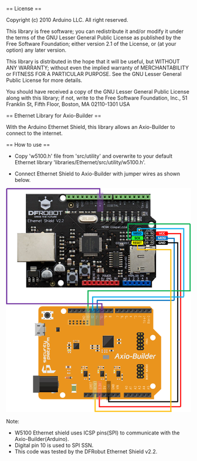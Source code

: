 == License ==

Copyright (c) 2010 Arduino LLC. All right reserved.

This library is free software; you can redistribute it and/or
modify it under the terms of the GNU Lesser General Public
License as published by the Free Software Foundation; either
version 2.1 of the License, or (at your option) any later version.

This library is distributed in the hope that it will be useful,
but WITHOUT ANY WARRANTY; without even the implied warranty of
MERCHANTABILITY or FITNESS FOR A PARTICULAR PURPOSE. See the GNU
Lesser General Public License for more details.

You should have received a copy of the GNU Lesser General Public
License along with this library; if not, write to the Free Software
Foundation, Inc., 51 Franklin St, Fifth Floor, Boston, MA 02110-1301 USA

== Ethernet Library for Axio-Builder ==

With the Arduino Ethernet Shield, this library allows an Axio-Builder to connect to the internet.


== How to use ==

* Copy 'w5100.h' file from 'src/utility' and overwrite to your default Ethernet library 'libraries/Ethernet/src/utility/w5100.h'.

* Connect Ethernet Shield to Axio-Builder with jumper wires as shown below.

![w5100 arduino shield](https://raw.githubusercontent.com/sp-axio/Arduino_Ethernet_for_Axio/master/eth_w5100_axio.png "w5100 Ethernet shield connect to Axio-Builder")

Note:
* W5100 Ethernet shield uses ICSP pins(SPI) to communicate with the Axio-Builder(Arduino).
* Digital pin 10 is used to SPI SSN.
* This code was tested by the DFRobut Ethernet Shield v2.2.
